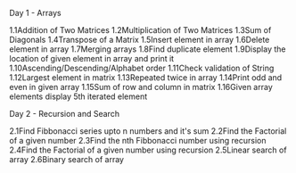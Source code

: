 Day 1 - Arrays

1.1Addition of Two Matrices
1.2Multiplication of Two Matrices
1.3Sum of Diagonals
1.4Transpose of a Matrix
1.5Insert element in array
1.6Delete element in array
1.7Merging arrays
1.8Find duplicate element
1.9Display the location of given element in array and print it
1.10Ascending/Descending/Alphabet order
1.11Check validation of String
1.12Largest element in matrix
1.13Repeated twice in array
1.14Print odd and even in given array
1.15Sum of row and column in matrix
1.16Given array elements display 5th iterated element

Day 2 - Recursion and Search

2.1Find Fibbonacci series upto n numbers and it's sum
2.2Find the Factorial of a given number
2.3Find the nth Fibbonacci number using recursion
2.4Find the Factorial of a given number using recursion
2.5Linear search of array
2.6Binary search of array
